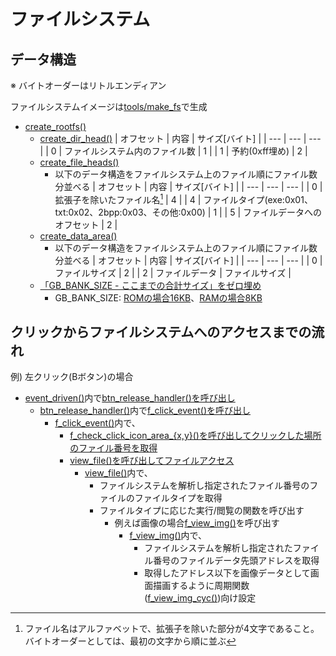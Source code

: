 # ファイルシステム
## データ構造
※ バイトオーダーはリトルエンディアン

ファイルシステムイメージは[tools/make_fs](../tools/make_fs)で生成
- [create_rootfs()](../tools/make_fs#L141)
  - [create_dir_head()](../tools/make_fs#L98)
    | オフセット | 内容 | サイズ[バイト] |
    | --- | --- | --- |
    | 0 | ファイルシステム内のファイル数 | 1 |
    | 1 | 予約(0xff埋め) | 2 |
  - [create_file_heads()](../tools/make_fs#L104)
    - 以下のデータ構造をファイルシステム上のファイル順にファイル数分並べる
      | オフセット | 内容 | サイズ[バイト] |
      | --- | --- | --- |
      | 0 | 拡張子を除いたファイル名[^about_filename] | 4 |
      | 4 | ファイルタイプ(exe:0x01、txt:0x02、2bpp:0x03、その他:0x00) | 1 |
      | 5 | ファイルデータへのオフセット | 2 |
  - [create_data_area()](../tools/make_fs#L131)
    - 以下のデータ構造をファイルシステム上のファイル順にファイル数分並べる
      | オフセット | 内容 | サイズ[バイト] |
      | --- | --- | --- |
      | 0 | ファイルサイズ | 2 |
      | 2 | ファイルデータ | ファイルサイズ |
  - [「GB_BANK_SIZE - ここまでの合計サイズ」をゼロ埋め](../tools/make_fs#L149L151)
    - GB_BANK_SIZE: [ROMの場合16KB](../tools/make_fs#L6)、[RAMの場合8KB](../tools/make_fs#L30)
[^about_filename]: ファイル名はアルファベットで、拡張子を除いた部分が4文字であること。バイトオーダーとしては、最初の文字から順に並ぶ

## クリックからファイルシステムへのアクセスまでの流れ
例) 左クリック(Bボタン)の場合
- [event_driven()](../src/main.sh#L3823)内で[btn_release_handler()を呼び出し](../src/main.sh#L3928)
  - [btn_release_handler()](../src/main.sh#L3561)内で[f_click_event()を呼び出し](../src/main.sh#L3567)
    - [f_click_event()](../src/main.sh#L2694)内で、
      - [f_check_click_icon_area_{x,y}()を呼び出してクリックした場所のファイル番号を取得](../src/main.sh#L2719L2720)
      - [view_file()を呼び出してファイルアクセス](../src/main.sh#L2727)
        - [view_file()](../src/main.sh#L2590)内で、
          - ファイルシステムを解析し指定されたファイル番号のファイルのファイルタイプを取得
          - ファイルタイプに応じた実行/閲覧の関数を呼び出す
            - 例えば画像の場合[f_view_img()](../src/main.sh#L2684)を呼び出す
              - [f_view_img()](../src/main.sh#L814)内で、
                - ファイルシステムを解析し指定されたファイル番号のファイルデータ先頭アドレスを取得
                - 取得したアドレス以下を画像データとして画面描画するように周期関数([f_view_img_cyc()](../src/main.sh#L918))向け設定
